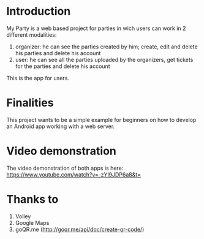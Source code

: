 # Introduction 
My Party is a web based project for parties in wich users can work in 2 different modalities:
1) organizer: he can see the parties created by him; create, edit and delete his parties and delete his account
2) user: he can see all the parties uploaded by the organizers, get tickets for the parties and delete his account

This is the app for users.

# Finalities
This project wants to be a simple example for beginners on how to develop an Android app working with a web server.

# Video demonstration
The video demonstration of both apps is here: https://www.youtube.com/watch?v=-zYl9JDP6a8&t=

# Thanks to
1) Volley
2) Google Maps
3) goQR.me (http://goqr.me/api/doc/create-qr-code/)
